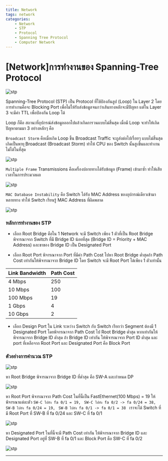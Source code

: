 ```yaml
---
title: Network
tags: network
categories:
    - Network
    - STP
    - Protocol
    - Spanning Tree Protocol
    - Computer Network
---
```


# [Network]การทำงานของ Spanning-Tree Protocol

![stp](https://miro.medium.com/max/486/1*turiWb2J__ip2sw68MEVeA.png)

Spanning-Tree Protocol (STP) เป็น Protocol ที่ใช้ป้องกันลูป (Loop) ใน Layer 2 โดยการทำงานคือจะ Blocking Port เพื่อไม่ให้รับส่งข้อมูลจนกว่าเส้นทางหลักจะมีปัญหา แต่ใน Layer 3 จะมีค่า TTL เพื่อป้องกัน Loop ได้

Loop ก็คือ สถานะที่อุปกรณ์ส่งข้อมูลออกไปแล้วเกิดการวนแบบไม่สิ้นสุด เมื่อมี Loop จะทำให้เกิดปัญหาตามมา 3 อย่างหลักๆ คือ

`Broadcast Storm` คือเมื่อเกิด Loop ขึ้น Broadcast Traffic จะถูส่งต่อไปเรื่อยๆ แบบไม่สิ้นสุด เกิดเป็นพายุ ฺBroadcast (Broadcast Storm) ทำให้ CPU ของ Switch นั้นสูงขึ้นและทำงานไม่ได้ในที่สุด

![stp](https://miro.medium.com/max/299/1*8MprdH-e6_Km8h6ButSyYg.png)

`Multiple Frame` Transmissions คือเครื่องปลายทางได้รับข้อมูล (Frame) เข้ามาซ้ำ ทำให้เสียเวลาในการประมวลผล

![stp](https://miro.medium.com/max/300/1*SQm762yVXeQs_H1pebq4vw.png)

`MAC Database Instability` คือ Switch ได้รับ MAC Address ของอุปกรณ์เดียวเข้ามาหลายทาง ทำให้ Switch เรียนรู้ MAC Address ที่ผิดพลาด

![stp](https://miro.medium.com/max/300/1*KgGzDy2vv22RJmJqAI_hhQ.png)

### หลักการทำงานของ STP

* เลือก Root Bridge คือใน 1 Network จะมี Switch เพียง 1 ตัวที่เป็น Root Bridge พิจารณาจาก Switch ที่มี Bridge ID น้อยที่สุด (Bridge ID = Priority + MAC Address) และขาของ Bridge ID เป็น Designated Port

* เลือก Root Port พิจารณาจาก Port ที่มีค่า Path Cost ไปหา Root Bridge ต่ำสุดถ้า Path Cost เท่ากันให้พิจารณาจาก Bridge ID โดย Switch จะมี Root Port ได้เพียง 1 ตัวเท่านั้น

|Link Bandwidth|Path Cost|
|--------------|---------|
|4 Mbps        |250      |
|10 Mbps       |100      |
|100 Mbps      |19       |
|1 Gbps        |4        |
|10 Gbps       |2        |

* เลือก Design Port ใน Link ระหว่าง Switch กับ Switch เรียกว่า Segment ต้องมี 1 Designated Port โดยพิจารณาจาก Path Cost ไป Root Bridge ต่ำสุด หากเท่ากันให้พิจารณาจาก Bridge ID ต่ำสุด ถ้า Bridge ID เท่ากัน ให้พิจารณาจาก Port ID ต่ำสุด และ port ที่เหลือจาก Root Port และ Designated Port คือ Block Port

### ตัวอย่างการคำนวณ STP

![stp](https://miro.medium.com/max/580/1*NSfaNhZxjBQYt_f5hrgDGg.png)

หา Root Bridge พิจารณาจาก Bridge ID ที่ต่ำสุด คือ SW-A และกำหนด DP

![stp](https://miro.medium.com/max/588/1*jHHDl0qtBD1FKxQaEoN8Ng.png)

หา Root Port พิจารณาจาก Path Cost ในที่นี้เป็น FastEthernet(100 Mbps) = 19 ให้พิจารณาแต่ละตัว 
`SW-C ไปยัง fa 0/1 = 19, `
`SW-C ไปยัง fa 0/2 -> fa 0/24 = 38,`
`SW-B ไปยัง fa 0/24 = 19, `
`SW-B ไปยัง fa 0/1 -> fa 0/1 = 38 `
เราจะได้ Switch ที่มี Root Port ที่ SW-B ที่ fa 0/24 และ SW-C ที่ fa 0/1

![stp](https://miro.medium.com/max/577/1*IxyjsflyptuU472_aS9K4A.png)

หา Designated Port ในที่นี้จะมี Path Cost เท่ากัน ให้พิจารณาจาก Bridge ID และ Designated Port อยู่ที่ SW-B ที่ fa 0/1 และ Block Port คือ SW-C ที่ fa 0/2

![stp](https://miro.medium.com/max/599/1*1jE0au5JTCZY_qpMQrzTpg.png)

---
<Badge :text="page" v-for="(page, i) in $page.frontmatter.categories" :key="i"/>